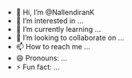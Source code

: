 - 👋 Hi, I’m @NallendiranK
- 👀 I’m interested in ...
- 🌱 I’m currently learning ...
- 💞️ I’m looking to collaborate on ...
- 📫 How to reach me ...
- 😄 Pronouns: ...
- ⚡ Fun fact: ...

<!---
NallendiranK/NallendiranK is a ✨ special ✨ repository because its `README.md` (this file) appears on your GitHub profile.
You can click the Preview link to take a look at your changes.
--->
